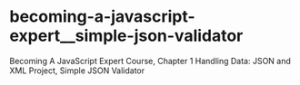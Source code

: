 # becoming-a-javascript-expert__simple-json-validator
Becoming A JavaScript Expert Course, Chapter 1 Handling Data: JSON and XML Project, Simple JSON Validator
